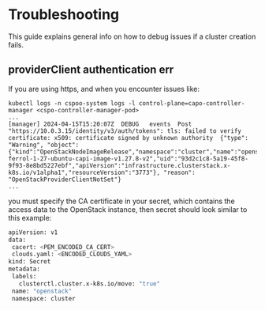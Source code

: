 # Troubleshooting

This guide explains general info on how to debug issues if a cluster creation fails.

## providerClient authentication err

If you are using https, and when you encounter issues like:

```
kubectl logs -n cspoo-system logs -l control-plane=capo-controller-manager <cspo-controller-manager-pod>
...
[manager] 2024-04-15T15:20:07Z	DEBUG	events	Post "https://10.0.3.15/identity/v3/auth/tokens": tls: failed to verify certificate: x509: certificate signed by unknown authority	{"type": "Warning", "object": {"kind":"OpenStackNodeImageRelease","namespace":"cluster","name":"openstack-ferrol-1-27-ubuntu-capi-image-v1.27.8-v2","uid":"93d2c1c8-5a19-45f8-9f93-8e8bd5227ebf","apiVersion":"infrastructure.clusterstack.x-k8s.io/v1alpha1","resourceVersion":"3773"}, "reason": "OpenStackProviderClientNotSet"}
...
```

you must specify the CA certificate in your secret, which contains the access data to the OpenStack instance, then secret should look similar to this example:

 ```bash
apiVersion: v1
data:
  cacert: <PEM_ENCODED_CA_CERT>
  clouds.yaml: <ENCODED_CLOUDS_YAML>
kind: Secret
metadata:
  labels:
    clusterctl.cluster.x-k8s.io/move: "true"
  name: "openstack"
  namespace: cluster
 ```
